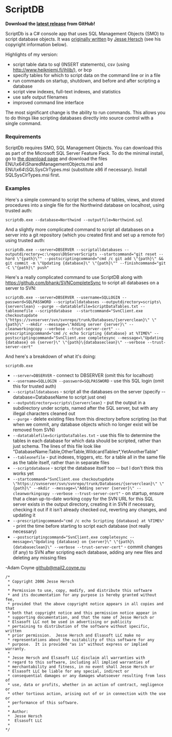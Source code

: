 ScriptDB
========

**Download the [latest release][1] from GitHub!**

ScriptDb is a C# console app that uses SQL Management Objects (SMO) to script database objects. It was [originally written][2] by [Jesse Hersch][3] (see his copyright information below).


Highlights of my version:

* script table data to sql (INSERT statements), csv (using http://www.heikniemi.fi/jhlib/), or bcp
* specify tables for which to script data on the command line or in a file
* run commands on startup, shutdown, and before and after scripting a database
* script view indexes, full-text indexes, and statistics
* use safe output filenames
* improved command line interface

The most significant change is the ability to run commands. This allows you to do things like scripting databases directly into source control with a single command.

### Requirements
ScriptDb requires SMO, SQL Management Objects. You can download this as part of the Microsoft SQL Server Feature Pack. To do the minimal install, go to [the download page][4] and download the files ENU\x64\SharedManagementObjects.msi and ENU\x64\SQLSysClrTypes.msi (substitute x86 if necessary). Install SQLSysClrTypes.msi first.

### Examples

Here's a simple command to script the schema of tables, views, and stored procedures into a single file for the Northwind database on localhost, using trusted auth:

    scriptdb.exe --database=Northwind --outputfile=Northwind.sql 

And a slightly more complicated command to script all databases on a server into a git repository (which you created first and set up a remote for) using trusted auth:

	scriptdb.exe --server=DBSERVER --scriptalldatabases --outputdirectory=c:\repos\DbServerScripts --startcommand="git reset --hard \"{path}\"" --postscriptingcommand="cmd /c git add \"{path}\" && git commit -m \"Updating {database}\" \"{path}\"" --finishcommand="git -C \"{path}\" push" 

Here's a really complicated command to use ScriptDB along with https://github.com/bhank/SVNCompleteSync to script all databases on a server to SVN:

    scriptdb.exe --server=DBSERVER --username=SQLLOGIN --password=SQLPASSWORD --scriptalldatabases --outputdirectory=scripts\{serverclean} --purge --datatablefile=ScriptDataTables.txt --tableonefile --scriptdatabase  --startcommand="SvnClient.exe checkoutupdate \"https://svnserver/svn/svnrepo/trunk/Databases/{serverclean}\" \"{path}\" --mkdir --message=\"Adding server {server}\" --cleanworkingcopy --verbose --trust-server-cert" --prescriptingcommand="cmd /c echo Scripting {database} at %TIME%" --postscriptingcommand="SvnClient.exe completesync --message=\"Updating {database} on {server}\" \"{path}\{databaseclean}\" --verbose --trust-server-cert"

And here's a breakdown of what it's doing:

`scriptdb.exe`

* `--server=DBSERVER` - connect to DBSERVER (omit this for localhost)
* `--username=SQLLOGIN --password=SQLPASSWORD` - use this SQL login (omit this for trusted auth)
* `--scriptalldatabases` - script all the databases on the server (specify --database=DatabaseName to script just one)
* `--outputdirectory=scripts\{serverclean}` - put the output in a subdirectory under scripts, named after the SQL server, but with any illegal characters cleaned out
* `--purge` - delete existing files from this directory before scripting (so that when we commit, any database objects which no longer exist will be removed from SVN)
* `--datatablefile=ScriptDataTables.txt` - use this file to determine the tables in each database for which data should be scripted, rather than just schema. The lines of this file look like "DatabaseName:Table,OtherTable,WildcardTables*,YetAnotherTable"
* `--tableonefile` - put indexes, triggers, etc. for a table all in the same file as the table itself, rather than in separate files
* `--scriptdatabase` - script the database itself too -- but I don't think this works yet
* `--startcommand="SvnClient.exe checkoutupdate \"https://svnserver/svn/svnrepo/trunk/Databases/{serverclean}\" \"{path}\" --mkdir --message=\"Adding server {server}\" --cleanworkingcopy --verbose --trust-server-cert"` - on startup, ensure that a clean up-to-date working copy for the SVN URL for this SQL server exists in the output directory, creating it in SVN if necessary, checking it out if it isn't already checked out, reverting any changes, and updating it
* `--prescriptingcommand="cmd /c echo Scripting {database} at %TIME%"` - print the time before starting to script each database (not really necessary)
* `--postscriptingcommand="SvnClient.exe completesync --message=\"Updating {database} on {server}\" \"{path}\{databaseclean}\" --verbose --trust-server-cert"` - commit changes (if any) to SVN after scripting each database, adding any new files and deleting any missing files

-Adam Coyne <github@mail2.coyne.nu>

```
/*
 * Copyright 2006 Jesse Hersch
 *
 * Permission to use, copy, modify, and distribute this software
 * and its documentation for any purpose is hereby granted without fee,
 * provided that the above copyright notice appears in all copies and that
 * both that copyright notice and this permission notice appear in
 * supporting documentation, and that the name of Jesse Hersch or
 * Elsasoft LLC not be used in advertising or publicity
 * pertaining to distribution of the software without specific, written
 * prior permission.  Jesse Hersch and Elsasoft LLC make no
 * representations about the suitability of this software for any
 * purpose.  It is provided "as is" without express or implied warranty.
 *
 * Jesse Hersch and Elsasoft LLC disclaim all warranties with
 * regard to this software, including all implied warranties of
 * merchantability and fitness, in no event shall Jesse Hersch or
 * Elsasoft LLC be liable for any special, indirect or
 * consequential damages or any damages whatsoever resulting from loss of
 * use, data or profits, whether in an action of contract, negligence or
 * other tortious action, arising out of or in connection with the use or
 * performance of this software.
 *
 * Author:
 *  Jesse Hersch
 *  Elsasoft LLC
 * 
*/
```

[1]: https://github.com/bhank/ScriptDB/releases
[2]: http://scriptdb.codeplex.com/
[3]: http://www.elsasoft.org
[4]: https://www.microsoft.com/en-us/download/details.aspx?id=42295
